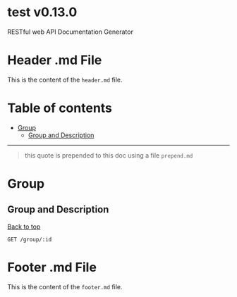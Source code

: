 <a name="top"></a>
# test v0.13.0

RESTful web API Documentation Generator

# Header .md File

This is the content of the `header.md` file.

# Table of contents

- [Group](#Group)
  - [Group and Description](#Group-and-Description)

___

 > this quote is prepended to this doc using a file `prepend.md`

# <a name='Group'></a> Group

## <a name='Group-and-Description'></a> Group and Description
[Back to top](#top)

```
GET /group/:id
```

# Footer .md File

This is the content of the `footer.md` file.
